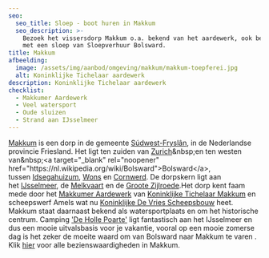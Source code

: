 ```yaml
---
seo:
  seo_title: Sloep - boot huren in Makkum
  seo_description: >-
    Bezoek het vissersdorp Makkum o.a. bekend van het aardewerk, ook bereikbaar
    met een sloep van Sloepverhuur Bolsward.
title: Makkum
afbeelding:
  image: /assets/img/aanbod/omgeving/makkum/makkum-toepferei.jpg
  alt: Koninklijke Tichelaar aardewerk
description: Koninklijke Tichelaar aardewerk
checklist:
  - Makkumer Aardewerk
  - Veel watersport
  - Oude sluizen
  - Strand aan IJsselmeer
---
```


<a target="_blank" rel="noopener" href="https://nl.wikipedia.org/wiki/Makkum_(dorp)">Makkum</a>&nbsp;is een dorp in de gemeente&nbsp;<a target="_blank" rel="noopener" href="https://nl.wikipedia.org/wiki/S%C3%BAdwest-Frysl%C3%A2n">S&uacute;dwest-Frysl&acirc;n</a>, in de Nederlandse provincie Friesland. Het ligt ten zuiden van&nbsp;[Zurich](https://nl.wikipedia.org/wiki/Zurich_&#40;Nederland&#41;)&nbsp;en ten westen van&nbsp;<a target="_blank" rel="noopener" href="https://nl.wikipedia.org/wiki/Bolsward">Bolsward</a>, tussen&nbsp;<a target="_blank" rel="noopener" href="https://nl.wikipedia.org/wiki/Idsegahuizum">Idsegahuizum</a>,&nbsp;<a target="_blank" rel="noopener" href="https://nl.wikipedia.org/wiki/Wons">Wons</a>&nbsp;en&nbsp;<a target="_blank" rel="noopener" href="https://nl.wikipedia.org/wiki/Cornwerd">Cornwerd</a>. De dorpskern ligt aan het&nbsp;<a target="_blank" rel="noopener" href="https://nl.wikipedia.org/wiki/IJsselmeer">IJsselmeer</a>, de&nbsp;<a target="_blank" rel="noopener" href="https://nl.wikipedia.org/w/index.php?title=Melkvaart&amp;action=edit&amp;redlink=1">Melkvaart</a>&nbsp;en de&nbsp;<a target="_blank" rel="noopener" href="https://nl.wikipedia.org/w/index.php?title=Groote_Zijlroede&amp;action=edit&amp;redlink=1">Groote Zijlroede</a>.Het dorp kent faam mede door het&nbsp;<a target="_blank" rel="noopener" href="https://nl.wikipedia.org/wiki/Koninklijke_Tichelaar_Makkum">Makkumer Aardewerk</a>&nbsp;van&nbsp;<a target="_blank" rel="noopener" href="https://nl.wikipedia.org/wiki/Koninklijke_Tichelaar_Makkum">Koninklijke Tichelaar Makkum</a>&nbsp;en scheepswerf Amels wat nu&nbsp;<a target="_blank" rel="noopener" href="https://nl.wikipedia.org/wiki/Koninklijke_De_Vries_Scheepsbouw">Koninklijke De Vries Scheepsbouw</a>&nbsp;heet. Makkum staat daarnaast bekend als watersportplaats en om het historische centrum. Camping <a target="_blank" rel="noopener" href="https://www.hollepoarte.nl/nl/">'De Holle Poarte'</a> ligt fantastisch aan het IJsselmeer en dus een mooie uitvalsbasis voor je vakantie, vooral op een mooie zomerse dag is het zeker de moeite waard om van Bolsward naar Makkum te varen . Klik&nbsp;<a target="_blank" rel="noopener" href="https://nl.wikipedia.org/wiki/Lijst_van_rijksmonumenten_in_Makkum">hier</a> voor alle bezienswaardigheden in Makkum.

&nbsp;
